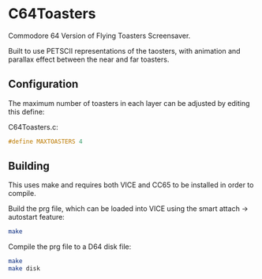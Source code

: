 # C64Toasters
Commodore 64 Version of Flying Toasters Screensaver.

Built to use PETSCII representations of the taosters, with animation
and parallax effect between the near and far toasters.

## Configuration
The maximum number of toasters in each layer can be adjusted by editing this define:

C64Toasters.c:
```C
#define MAXTOASTERS 4
```

## Building
This uses make and requires both VICE and CC65 to be installed in order to compile.

Build the prg file, which can be loaded into VICE using the smart attach -> autostart feature:
```bash
make
```

Compile the prg file to a D64 disk file:
```bash
make
make disk
```
